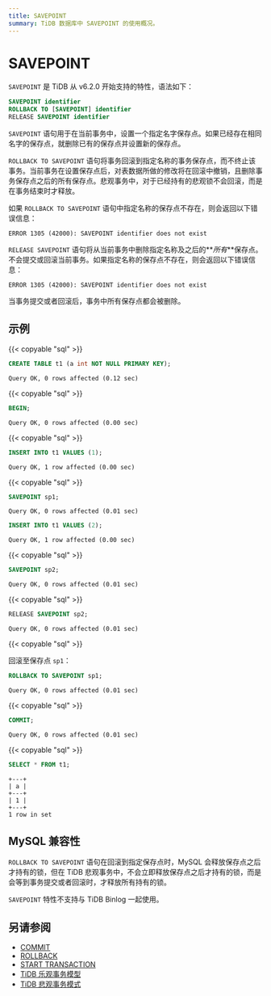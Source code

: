 ```yaml
---
title: SAVEPOINT
summary: TiDB 数据库中 SAVEPOINT 的使用概况。
---
```


# SAVEPOINT

`SAVEPOINT` 是 TiDB 从 v6.2.0 开始支持的特性，语法如下：

```sql
SAVEPOINT identifier
ROLLBACK TO [SAVEPOINT] identifier
RELEASE SAVEPOINT identifier
```

`SAVEPOINT` 语句用于在当前事务中，设置一个指定名字保存点。如果已经存在相同名字的保存点，就删除已有的保存点并设置新的保存点。

`ROLLBACK TO SAVEPOINT` 语句将事务回滚到指定名称的事务保存点，而不终止该事务。当前事务在设置保存点后，对表数据所做的修改将在回滚中撤销，且删除事务保存点之后的所有保存点。悲观事务中，对于已经持有的悲观锁不会回滚，而是在事务结束时才释放。

如果 `ROLLBACK TO SAVEPOINT` 语句中指定名称的保存点不存在，则会返回以下错误信息：

```
ERROR 1305 (42000): SAVEPOINT identifier does not exist
```

`RELEASE SAVEPOINT` 语句将从当前事务中删除指定名称及之后的**_所有_**保存点。不会提交或回滚当前事务。如果指定名称的保存点不存在，则会返回以下错误信息：

```
ERROR 1305 (42000): SAVEPOINT identifier does not exist
```

当事务提交或者回滚后，事务中所有保存点都会被删除。

## 示例

{{< copyable "sql" >}}

```sql
CREATE TABLE t1 (a int NOT NULL PRIMARY KEY);
```

```
Query OK, 0 rows affected (0.12 sec)
```

{{< copyable "sql" >}}

```sql
BEGIN;
```

```
Query OK, 0 rows affected (0.00 sec)
```

{{< copyable "sql" >}}

```sql
INSERT INTO t1 VALUES (1);
```

```
Query OK, 1 row affected (0.00 sec)
```

{{< copyable "sql" >}}

```sql
SAVEPOINT sp1;
```

```
Query OK, 0 rows affected (0.01 sec)
```

```sql
INSERT INTO t1 VALUES (2);
```

```
Query OK, 1 row affected (0.00 sec)
```

{{< copyable "sql" >}}

```sql
SAVEPOINT sp2;
```

```
Query OK, 0 rows affected (0.01 sec)
```

{{< copyable "sql" >}}

```sql
RELEASE SAVEPOINT sp2;
```

```
Query OK, 0 rows affected (0.01 sec)
```

{{< copyable "sql" >}}

回滚至保存点 `sp1`：

```sql
ROLLBACK TO SAVEPOINT sp1;
```

```
Query OK, 0 rows affected (0.01 sec)
```

{{< copyable "sql" >}}

```sql
COMMIT;
```

```
Query OK, 0 rows affected (0.01 sec)
```

{{< copyable "sql" >}}

```sql
SELECT * FROM t1;
```

```
+---+
| a |
+---+
| 1 |
+---+
1 row in set
```

## MySQL 兼容性

`ROLLBACK TO SAVEPOINT` 语句在回滚到指定保存点时，MySQL 会释放保存点之后才持有的锁，但在 TiDB 悲观事务中，不会立即释放保存点之后才持有的锁，而是会等到事务提交或者回滚时，才释放所有持有的锁。

`SAVEPOINT` 特性不支持与 TiDB Binlog 一起使用。

## 另请参阅

* [COMMIT](/sql-statements/sql-statement-commit.md)
* [ROLLBACK](/sql-statements/sql-statement-rollback.md)
* [START TRANSACTION](/sql-statements/sql-statement-start-transaction.md)
* [TiDB 乐观事务模型](/optimistic-transaction.md)
* [TiDB 悲观事务模式](/pessimistic-transaction.md)
